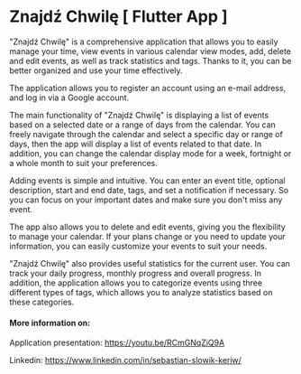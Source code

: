 # Znajdź Chwilę [ Flutter App ]

"Znajdź Chwilę" is a comprehensive application that allows you to easily manage your time, view events in various calendar view modes, add, delete and edit events, as well as track statistics and tags. Thanks to it, you can be better organized and use your time effectively.

The application allows you to register an account using an e-mail address, and log in via a Google account.

The main functionality of "Znajdź Chwilę" is displaying a list of events based on a selected date or a range of days from the calendar. You can freely navigate through the calendar and select a specific day or range of days, then the app will display a list of events related to that date. In addition, you can change the calendar display mode for a week, fortnight or a whole month to suit your preferences.

Adding events is simple and intuitive. You can enter an event title, optional description, start and end date, tags, and set a notification if necessary. So you can focus on your important dates and make sure you don't miss any event.

The app also allows you to delete and edit events, giving you the flexibility to manage your calendar. If your plans change or you need to update your information, you can easily customize your events to suit your needs.

"Znajdź Chwilę" also provides useful statistics for the current user. You can track your daily progress, monthly progress and overall progress. In addition, the application allows you to categorize events using three different types of tags, which allows you to analyze statistics based on these categories.

#### More information on:

Application presentation: https://youtu.be/RCmGNqZiQ9A

Linkedin: https://www.linkedin.com/in/sebastian-slowik-keriw/

